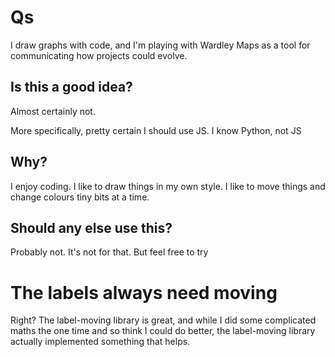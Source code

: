 # Qs

I draw graphs with code, and I'm playing with Wardley Maps as a tool for communicating how projects could evolve.

## Is this a good idea?

Almost certainly not.

More specifically, pretty certain I should use JS. I know Python, not JS

## Why?

I enjoy coding. I like to draw things in my own style. I like to move things and change colours tiny bits at a time.

## Should any else use this?

Probably not. It's not for that. But feel free to try

# The labels always need moving

Right? The label-moving library is great, and while I did some complicated maths the one time and so think I could do better, the label-moving library actually implemented something that helps.
